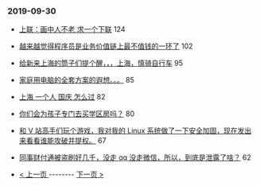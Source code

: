 ### 2019-09-30 
- [上联：画中人不老 求一个下联](https://www.v2ex.com/t/605667) 124
- [越来越觉得程序员是业务价值链上最不值钱的一环了](https://www.v2ex.com/t/605616) 102
- [给新来上海的筒子们提个醒，，，上海，慎骑自行车](https://www.v2ex.com/t/605657) 95
- [家庭用电脑的全套方案的遐想。。。](https://www.v2ex.com/t/605583) 85
- [上海 一个人 国庆 怎么过](https://www.v2ex.com/t/605555) 82
- [你们会为孩子专门去买学区房吗？](https://www.v2ex.com/t/605491) 80
- [和 V 站高手们玩个游戏，我对我的 Linux 系统做了一下安全加固，现在发出来看看谁能攻破并提权。](https://www.v2ex.com/t/605700) 67
- [同事财付通被盗刷好几千，没走 qq 没走微信，所以，到底是泄露了啥？](https://www.v2ex.com/t/605589) 62 

- [ < 上一页 ](https://github.com/able8/v2ex-hot-record/blob/master/2019-09-29.md) -------- [ 下一页 > ](https://github.com/able8/v2ex-hot-record/blob/master/2019-10-01.md)